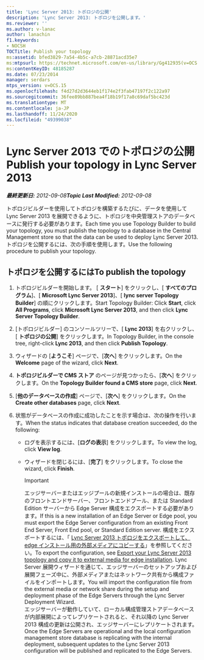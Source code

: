 ```yaml
---
title: 'Lync Server 2013: トポロジの公開'
description: 'Lync Server 2013: トポロジを公開します。'
ms.reviewer: ''
ms.author: v-lanac
author: lanachin
f1.keywords:
- NOCSH
TOCTitle: Publish your topology
ms:assetid: bfed3829-7a54-4b5c-a7cb-28871acd35e7
ms:mtpsurl: https://technet.microsoft.com/en-us/library/Gg412935(v=OCS.15)
ms:contentKeyID: 48185287
ms.date: 07/23/2014
manager: serdars
mtps_version: v=OCS.15
ms.openlocfilehash: f4d27d2d3644eb1f174e2f3fab47197f2c122a97
ms.sourcegitcommit: 36fee89bb887bea4f18b19f17a8c69daf5bc423d
ms.translationtype: MT
ms.contentlocale: ja-JP
ms.lasthandoff: 11/24/2020
ms.locfileid: "49399038"
---
```

# <a name="publish-your-topology-in-lync-server-2013"></a><span data-ttu-id="96ae5-103">Lync Server 2013 でのトポロジの公開</span><span class="sxs-lookup"><span data-stu-id="96ae5-103">Publish your topology in Lync Server 2013</span></span>

<div data-xmlns="http://www.w3.org/1999/xhtml">

<div class="topic" data-xmlns="http://www.w3.org/1999/xhtml" data-msxsl="urn:schemas-microsoft-com:xslt" data-cs="https://msdn.microsoft.com/">

<div data-asp="https://msdn2.microsoft.com/asp">



</div>

<div id="mainSection">

<div id="mainBody"><span data-ttu-id="96ae5-104">

<span> </span></span><span class="sxs-lookup"><span data-stu-id="96ae5-104">

<span> </span></span></span>

<span data-ttu-id="96ae5-105">_**最終更新日:** 2012-09-08_</span><span class="sxs-lookup"><span data-stu-id="96ae5-105">_**Topic Last Modified:** 2012-09-08_</span></span>

<span data-ttu-id="96ae5-106">トポロジビルダーを使用してトポロジを構築するたびに、データを使用して Lync Server 2013 を展開できるように、トポロジを中央管理ストアのデータベースに発行する必要があります。</span><span class="sxs-lookup"><span data-stu-id="96ae5-106">Each time you use Topology Builder to build your topology, you must publish the topology to a database in the Central Management store so that the data can be used to deploy Lync Server 2013.</span></span> <span data-ttu-id="96ae5-107">トポロジを公開するには、次の手順を使用します。</span><span class="sxs-lookup"><span data-stu-id="96ae5-107">Use the following procedure to publish your topology.</span></span>

<div>

## <a name="to-publish-the-topology"></a><span data-ttu-id="96ae5-108">トポロジを公開するには</span><span class="sxs-lookup"><span data-stu-id="96ae5-108">To publish the topology</span></span>

1.  <span data-ttu-id="96ae5-109">トポロジビルダーを開始します。 [ **スタート**] をクリックし、[ **すべてのプログラム**]、[ **Microsoft Lync Server 2013**]、[ **lync server Topology Builder**] の順にクリックします。</span><span class="sxs-lookup"><span data-stu-id="96ae5-109">Start Topology Builder: Click **Start**, click **All Programs**, click **Microsoft Lync Server 2013**, and then click **Lync Server Topology Builder**.</span></span>

2.  <span data-ttu-id="96ae5-110">[トポロジビルダー] のコンソールツリーで、[ **Lync 2013**] を右クリックし、[ **トポロジの公開**] をクリックします。</span><span class="sxs-lookup"><span data-stu-id="96ae5-110">In Topology Builder, in the console tree, right-click **Lync 2013**, and then click **Publish Topology**.</span></span>

3.  <span data-ttu-id="96ae5-111">ウィザードの [**ようこそ**] ページで、[**次へ**] をクリックします。</span><span class="sxs-lookup"><span data-stu-id="96ae5-111">On the **Welcome** page of the wizard, click **Next**.</span></span>

4.  <span data-ttu-id="96ae5-112">**トポロジビルダーで CMS ストア** のページが見つかったら、[**次へ**] をクリックします。</span><span class="sxs-lookup"><span data-stu-id="96ae5-112">On the **Topology Builder found a CMS store** page, click **Next**.</span></span>

5.  <span data-ttu-id="96ae5-113">[**他のデータベースの作成**] ページで、[**次へ**] をクリックします。</span><span class="sxs-lookup"><span data-stu-id="96ae5-113">On the **Create other databases** page, click **Next**.</span></span>

6.  <span data-ttu-id="96ae5-114">状態がデータベースの作成に成功したことを示す場合は、次の操作を行います。</span><span class="sxs-lookup"><span data-stu-id="96ae5-114">When the status indicates that database creation succeeded, do the following:</span></span>
    
      - <span data-ttu-id="96ae5-115">ログを表示するには、[**ログの表示**] をクリックします。</span><span class="sxs-lookup"><span data-stu-id="96ae5-115">To view the log, click **View log**.</span></span>
    
      - <span data-ttu-id="96ae5-116">ウィザードを閉じるには、[**完了**] をクリックします。</span><span class="sxs-lookup"><span data-stu-id="96ae5-116">To close the wizard, click **Finish**.</span></span>
        
        <div>
        

        > [!IMPORTANT]  
        > <span data-ttu-id="96ae5-117">エッジサーバーまたはエッジプールの新規インストールの場合は、既存のフロントエンドサーバー、フロントエンドプール、または Standard Edition サーバーから Edge Server 構成をエクスポートする必要があります。</span><span class="sxs-lookup"><span data-stu-id="96ae5-117">If this is a new installation of an Edge Server or Edge pool, you must export the Edge Server configuration from an existing Front End Server, Front End pool, or Standard Edition server.</span></span> <span data-ttu-id="96ae5-118">構成をエクスポートするには、「 <A href="lync-server-2013-export-your-topology-and-copy-it-to-external-media-for-edge-installation.md">Lync Server 2013 トポロジをエクスポートして、edge インストール用の外部メディアにコピーする</A>」を参照してください。</span><span class="sxs-lookup"><span data-stu-id="96ae5-118">To export the configuration, see <A href="lync-server-2013-export-your-topology-and-copy-it-to-external-media-for-edge-installation.md">Export your Lync Server 2013 topology and copy it to external media for edge installation</A>.</span></span> <span data-ttu-id="96ae5-119">Lync Server 展開ウィザードを通じて、エッジサーバーのセットアップおよび展開フェーズ中に、外部メディアまたはネットワーク共有から構成ファイルをインポートします。</span><span class="sxs-lookup"><span data-stu-id="96ae5-119">You will import the configuration file from the external media or network share during the setup and deployment phase of the Edge Servers through the Lync Server Deployment Wizard.</span></span><BR><span data-ttu-id="96ae5-120">エッジサーバーが動作していて、ローカル構成管理ストアデータベースが内部展開によってレプリケートされると、それ以降の Lync Server 2013 構成の更新は公開され、エッジサーバーにレプリケートされます。</span><span class="sxs-lookup"><span data-stu-id="96ae5-120">Once the Edge Servers are operational and the local configuration management store database is replicating with the internal deployment, subsequent updates to the Lync Server 2013 configuration will be published and replicated to the Edge Servers.</span></span>

        
        <span data-ttu-id="96ae5-121"></div>

</div>

</div>

<span> </span>

</div>

</div>

</span><span class="sxs-lookup"><span data-stu-id="96ae5-121"></div>

</div>

</div>

<span> </span>

</div>

</div>

</span></span></div>

